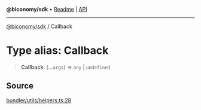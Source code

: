 **@biconomy/sdk** • [Readme](../README.md) \| [API](../globals.md)

***

[@biconomy/sdk](../README.md) / Callback

# Type alias: Callback

> **Callback**: (...`args`) => `any` \| `undefined`

## Source

[bundler/utils/helpers.ts:28](https://github.com/bcnmy/sdk/blob/main/src/bundler/utils/helpers.ts#L28)
